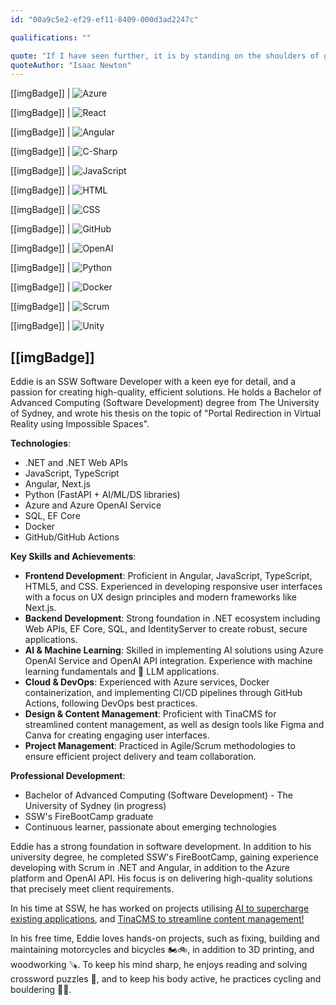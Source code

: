 ```yaml
---
id: "00a9c5e2-ef29-ef11-8409-000d3ad2247c"

qualifications: ""

quote: "If I have seen further, it is by standing on the shoulders of giants"
quoteAuthor: "Isaac Newton"
---
```


[[imgBadge]]
| ![Azure](../badges/Certification-microsoft-azure-ai-fundamentals.png)

[[imgBadge]]
| ![React](../badges/Developer-react.png)

[[imgBadge]]
| ![Angular](../badges/Developer-angular.png)

[[imgBadge]]
| ![C-Sharp](../badges/Developer-c-sharp.png)

[[imgBadge]]
| ![JavaScript](../badges/Developer-js.png)

[[imgBadge]]
| ![HTML](../badges/Designer-web-html5.png)

[[imgBadge]]
| ![CSS](../badges/Designer-web-css3.png)

[[imgBadge]]
| ![GitHub](../badges/Developer-github.png)

[[imgBadge]]
| ![OpenAI](../badges/Developer-OpenAI.png)

[[imgBadge]]
| ![Python](../badges/Developer-python.png)

[[imgBadge]]
| ![Docker](../badges/Developer-docker.png)

[[imgBadge]]
| ![Scrum](../badges/Business-scrum.png)

[[imgBadge]]
| ![Unity](../badges/Developer-Unity3d.png)

[[imgBadge]]
---

Eddie is an SSW Software Developer with a keen eye for detail, and a passion for creating high-quality, efficient solutions. He holds a Bachelor of Advanced Computing (Software Development) degree from The University of Sydney, and wrote his thesis on the topic of "Portal Redirection in Virtual Reality using Impossible Spaces". 

**Technologies**:
- .NET and .NET Web APIs
- JavaScript, TypeScript
- Angular, Next.js
- Python (FastAPI + AI/ML/DS libraries)
- Azure and Azure OpenAI Service
- SQL, EF Core
- Docker
- GitHub/GitHub Actions

**Key Skills and Achievements**:
- **Frontend Development**: Proficient in Angular, JavaScript, TypeScript, HTML5, and CSS. Experienced in developing responsive user interfaces with a focus on UX design principles and modern frameworks like Next.js.
- **Backend Development**: Strong foundation in .NET ecosystem including Web APIs, EF Core, SQL, and IdentityServer to create robust, secure applications.
- **AI & Machine Learning**: Skilled in implementing AI solutions using Azure OpenAI Service and OpenAI API integration. Experience with machine learning fundamentals and 🦙 LLM applications.
- **Cloud & DevOps**: Experienced with Azure services, Docker containerization, and implementing CI/CD pipelines through GitHub Actions, following DevOps best practices.
- **Design & Content Management**: Proficient with TinaCMS for streamlined content management, as well as design tools like Figma and Canva for creating engaging user interfaces.
- **Project Management**: Practiced in Agile/Scrum methodologies to ensure efficient project delivery and team collaboration.

**Professional Development**:
- Bachelor of Advanced Computing (Software Development) - The University of Sydney (in progress)
- SSW's FireBootCamp graduate
- Continuous learner, passionate about emerging technologies

Eddie has a strong foundation in software development. In addition to his university degree, he completed SSW's FireBootCamp, gaining experience developing with Scrum in .NET and Angular, in addition to the Azure platform and OpenAI API. His focus is on delivering high-quality solutions that precisely meet client requirements.

In his time at SSW, he has worked on projects utilising [AI to supercharge existing applications](https://www.ssw.com.au/consulting/artificial-intelligence), and [TinaCMS to streamline content management!](https://tina.io/)

In his free time, Eddie loves hands-on projects, such as fixing, building and maintaining motorcycles and bicycles 🏍️🚲, in addition to 3D printing, and woodworking 🪚. To keep his mind sharp, he enjoys reading and solving crossword puzzles 📖, and to keep his body active, he practices cycling and bouldering 🧗‍♂️.
